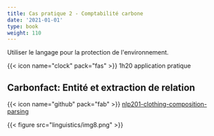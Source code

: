 ```yaml
---
title: Cas pratique 2 - Comptabilité carbone
date: '2021-01-01'
type: book
weight: 110
---
```


Utiliser le langage pour la protection de l'environnement.

<!--more-->

{{< icon name="clock" pack="fas" >}} 1h20 application pratique

## Carbonfact: Entité et extraction de relation

{{< icon name="github" pack="fab" >}} [nlp201-clothing-composition-parsing](https://github.com/MichelDeudon/nlp201-clothing-composition-parsing)

{{< figure src="linguistics/img8.png" >}}
